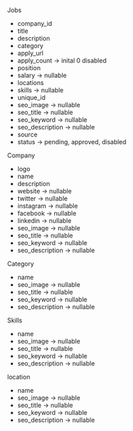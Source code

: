 Jobs
- company_id
- title
- description
- category
- apply_url
- apply_count -> inital 0 disabled 
- position
- salary -> nullable
- locations
- skills -> nullable
- unique_id
- seo_image -> nullable
- seo_title -> nullable
- seo_keyword -> nullable
- seo_description -> nullable
- source
- status -> pending, approved, disabled


Company
- logo
- name
- description
- website -> nullable
- twitter -> nullable
- instagram -> nullable
- facebook -> nullable
- linkedin -> nullable
- seo_image -> nullable
- seo_title -> nullable
- seo_keyword -> nullable
- seo_description -> nullable

Category
- name
- seo_image -> nullable
- seo_title -> nullable
- seo_keyword -> nullable
- seo_description -> nullable

Skills
- name
- seo_image -> nullable
- seo_title -> nullable
- seo_keyword -> nullable
- seo_description -> nullable

location
- name
- seo_image -> nullable
- seo_title -> nullable
- seo_keyword -> nullable
- seo_description -> nullable

